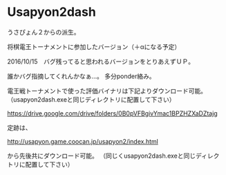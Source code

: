 # Usapyon2dash
うさぴょん２からの派生。

将棋電王トーナメントに参加したバージョン（＋αになる予定）

2016/10/15　バグ残ってると思われるバージョンをとりあえずＵＰ。

誰かバグ指摘してくれんかなぁ…。
多分ponder絡み。


電王戦トーナメントで使った評価バイナリは下記よりダウンロード可能。
（usapyon2dash.exeと同じディレクトリに配置して下さい）

https://drive.google.com/drive/folders/0B0pVFBgivYmac1BPZHZXaDZtajg


定跡は、

http://usapyon.game.coocan.jp/usapyon2/index.html

から先後共にダウンロード可能。
（同じくusapyon2dash.exeと同じディレクトリに配置して下さい）
